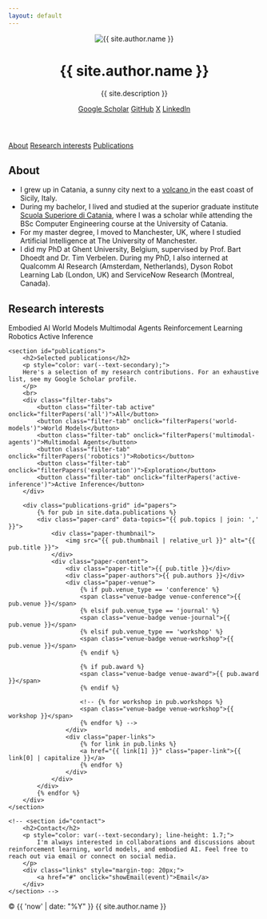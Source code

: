 ```yaml
---
layout: default
---
```


<header>
    <div class="container">
        <div class="header-content">
            <div class="profile-photo">
                <img src="{{ '/assets/images/profile.jpg' | relative_url }}" alt="{{ site.author.name }}">
            </div>
            <div class="header-text">
                <h1>{{ site.author.name }}</h1>
                <p class="subtitle">{{ site.description }}</p>
                <div class="links">
                    <a href="https://scholar.google.com/citations?user={{ site.author.scholar }}" target="_blank">Google Scholar</a>
                    <a href="https://github.com/{{ site.author.github }}" target="_blank">GitHub</a>
                    <a href="https://twitter.com/{{ site.author.twitter }}" target="_blank">X</a>
                    <a href="https://linkedin.com/in/{{ site.author.linkedin }}" target="_blank">LinkedIn</a>
                    <!-- <a href="#" onclick="showEmail(event)">Email</a> -->
                </div>
            </div>
        </div>
    </div>
</header>

<nav>
    <div class="container">
        <a href="#about" class="active">About</a>
        <a href="#research-interests">Research interests</a>
        <a href="#publications">Publications</a>
        <!-- <a href="#contact">Contact</a> -->
    </div>
</nav>

<main class="container">
    <section id="about">
        <h2>About</h2>
        <div class="about-content">
            <ul>
                <li>I grew up in Catania, a sunny city next to a <a
                        href="https://en.wikipedia.org/wiki/Mount_Etna">volcano <i
                            class="fa-solid fa-volcano"></i></a> in the east coast of Sicily, Italy.</li>
                <li>During my bachelor, I lived and studied at the superior graduate institute <a
                        href="https://en.wikipedia.org/wiki/Scuola_superiore_di_Catania">Scuola Superiore di
                        Catania</a>, where I was a scholar while attending the BSc Computer Engineering course
                    at the University of Catania.</li>
                <li>For my master degree, I moved to Manchester, UK, where I studied Artificial Intelligence at
                    The University of Manchester.</li>
                <li>I did my PhD at Ghent University, Belgium, supervised by Prof. Bart Dhoedt and Dr. Tim
                    Verbelen. During my PhD, I also interned at Qualcomm AI Research (Amsterdam, Netherlands),
                    Dyson Robot Learning Lab (London, UK) and ServiceNow Research (Montreal, Canada).</li>
            </ul>
        </div>
    </section>
    <section id="research-interests">
        <h2>Research interests</h2>
        <div class="interests">
            <span class="interest-tag">Embodied AI</span>
            <span class="interest-tag">World Models</span>
            <span class="interest-tag">Multimodal Agents</span>
            <span class="interest-tag">Reinforcement Learning</span>
            <span class="interest-tag">Robotics</span>
            <span class="interest-tag">Active Inference</span>
        </div>
    </section>

    <section id="publications">
        <h2>Selected publications</h2>
        <p style="color: var(--text-secondary);">
        Here's a selection of my research contributions. For an exhaustive list, see my Google Scholar profile.
        </p>
        <br>        
        <div class="filter-tabs">
            <button class="filter-tab active" onclick="filterPapers('all')">All</button>
            <button class="filter-tab" onclick="filterPapers('world-models')">World Models</button>
            <button class="filter-tab" onclick="filterPapers('multimodal-agents')">Multimodal Agents</button>
            <button class="filter-tab" onclick="filterPapers('robotics')">Robotics</button>
            <button class="filter-tab" onclick="filterPapers('exploration')">Exploration</button>
            <button class="filter-tab" onclick="filterPapers('active-inference')">Active Inference</button>
        </div>

        <div class="publications-grid" id="papers">
            {% for pub in site.data.publications %}
            <div class="paper-card" data-topics="{{ pub.topics | join: ',' }}">
                <div class="paper-thumbnail">
                    <img src="{{ pub.thumbnail | relative_url }}" alt="{{ pub.title }}">
                </div>
                <div class="paper-content">
                    <div class="paper-title">{{ pub.title }}</div>
                    <div class="paper-authors">{{ pub.authors }}</div>
                    <div class="paper-venue">
                        {% if pub.venue_type == 'conference' %}
                        <span class="venue-badge venue-conference">{{ pub.venue }}</span>
                        {% elsif pub.venue_type == 'journal' %}
                        <span class="venue-badge venue-journal">{{ pub.venue }}</span>
                        {% elsif pub.venue_type == 'workshop' %}
                        <span class="venue-badge venue-workshop">{{ pub.venue }}</span>
                        {% endif %}
                        
                        {% if pub.award %}
                        <span class="venue-badge venue-award">{{ pub.award }}</span>
                        {% endif %}
                        
                        <!-- {% for workshop in pub.workshops %}
                        <span class="venue-badge venue-workshop">{{ workshop }}</span>
                        {% endfor %} -->
                    </div>
                    <div class="paper-links">
                        {% for link in pub.links %}
                        <a href="{{ link[1] }}" class="paper-link">{{ link[0] | capitalize }}</a>
                        {% endfor %}
                    </div>
                </div>
            </div>
            {% endfor %}
        </div>
    </section>

    <!-- <section id="contact">
        <h2>Contact</h2>
        <p style="color: var(--text-secondary); line-height: 1.7;">
            I'm always interested in collaborations and discussions about reinforcement learning, world models, and embodied AI. Feel free to reach out via email or connect on social media.
        </p>
        <div class="links" style="margin-top: 20px;">
            <a href="#" onclick="showEmail(event)">Email</a>
        </div>
    </section> -->
</main>

<footer>
    <div class="container">
        <p>&copy; {{ 'now' | date: "%Y" }} {{ site.author.name }}</p>
    </div>
</footer>

<script>
    window.emailUser = "{{ site.author.email_user }}";
    window.emailDomain = "{{ site.author.email_domain }}";
</script>